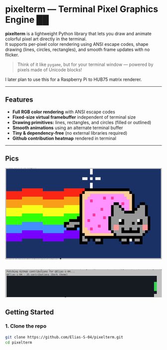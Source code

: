 # pixelterm — Terminal Pixel Graphics Engine ██

**pixelterm** is a lightweight Python library that lets you draw and animate colorful pixel art directly in the terminal.  
It supports per-pixel color rendering using ANSI escape codes, shape drawing (lines, circles, rectangles), and smooth frame updates with no flicker.

> Think of it like `pygame`, but for your terminal window — powered by pixels made of Unicode blocks!

I later plan to use this for a Raspberry Pi to HUB75 matrix renderer.

---

## Features

- **Full RGB color rendering** with ANSI escape codes  
- **Fixed-size virtual framebuffer** independent of terminal size  
- **Drawing primitives:** lines, rectangles, and circles (filled or outlined)  
- **Smooth animations** using an alternate terminal buffer  
- **Tiny & dependency-free** (no external libraries required)
- **Github contribution heatmap** rendered in terminal

---
## Pics
![Nyan Cat Demo](img/t_nyancat.png)

![Github Heatmap](img/ghmap.png)
---

## Getting Started

### 1. Clone the repo
```bash
git clone https://github.com/Elias-S-04/pixelterm.git
cd pixelterm
